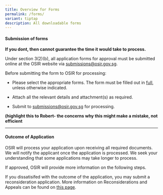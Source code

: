 ```yaml
---
title: Overview for Forms
permalink: /forms/
variant: tiptap
description: All downloadable forms
---
```

<h4><strong>Submission of forms</strong></h4>
<p></p>
<p><strong>If you dont, then cannot guarantee the time it  would take to process.</strong>
</p>
<p>Under section 3(2)(b), all application forms for approval must be submitted
online at the OSIR website via <a href="mailto:submissions@osir.gov.sg" rel="noopener noreferrer nofollow" target="_blank">submissions@osir.gov.sg</a>.</p>
<p>Before submitting the form to OSIR for processing:</p>
<ul data-tight="true" class="tight">
<li>
<p>Please select the appropriate forms. The form must be filled out in <u>full</u>,
unless otherwise indicated.</p>
</li>
<li>
<p>Attach all the relevant details and attachment(s) as required.</p>
</li>
<li>
<p>Submit to <a href="mailto:contact@osir.gov.sg" rel="noopener noreferrer nofollow" target="_blank">submissions@osir.gov.sg</a> for
processing.</p>
</li>
</ul>
<p><strong>(highlight this to Robert- the concerns why this might make a mistake, not efficient  </strong>
</p>
<hr>
<h4><strong>Outcome of Application</strong></h4>
<p>OSIR will process your application upon receiving all required documents.
We will notify the applicant once the application is processed. We seek
your understanding that some applications may take longer to process.&nbsp;</p>
<p>If approved, OSIR will provide more information on the following steps.</p>
<p>If you dissatisifed with the outcome of the application, you may submit
a reconsideration application. More information on Reconsiderations and
Appeals can be found on <a href="/overview-of-sira/sira/reconsideration-and-appeal/" rel="noopener noreferrer nofollow" target="_blank">this page</a>.</p>